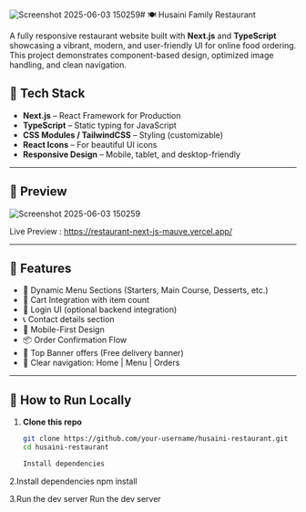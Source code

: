 ![Screenshot 2025-06-03 150259](https://github.com/user-attachments/assets/0cc123a9-e93a-46ae-9416-e71f57928e64)# 🍽️ Husaini Family Restaurant

A fully responsive restaurant website built with **Next.js** and **TypeScript** showcasing a vibrant, modern, and user-friendly UI for online food ordering. This project demonstrates component-based design, optimized image handling, and clean navigation.

## 🚀 Tech Stack

- **Next.js** – React Framework for Production
- **TypeScript** – Static typing for JavaScript
- **CSS Modules / TailwindCSS** – Styling (customizable)
- **React Icons** – For beautiful UI icons
- **Responsive Design** – Mobile, tablet, and desktop-friendly

---

## 📸 Preview
![Screenshot 2025-06-03 150259](https://github.com/user-attachments/assets/3f636953-db34-49cb-9d3a-c58f5a5bc50b)


Live Preview : https://restaurant-next-js-mauve.vercel.app/

---

## 📂 Features

- 🍛 Dynamic Menu Sections (Starters, Main Course, Desserts, etc.)
- 🛒 Cart Integration with item count
- 🔐 Login UI (optional backend integration)
- 📞 Contact details section
- 📱 Mobile-First Design
- 📦 Order Confirmation Flow
- 📣 Top Banner offers (Free delivery banner)
- 🎯 Clear navigation: Home | Menu | Orders

---

## 🔧 How to Run Locally

1. **Clone this repo**
   ```bash
   git clone https://github.com/your-username/husaini-restaurant.git
   cd husaini-restaurant

   Install dependencies

2.Install dependencies
npm install

3.Run the dev server
Run the dev server

